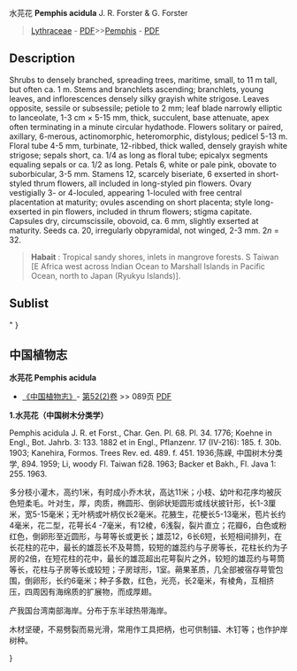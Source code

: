 水芫花 **Pemphis acidula** J. R. Forster & G. Forster

> [Lythraceae](http://www.iplant.cn/info/Lythraceae?t=foc) - [PDF](http://www.iplant.cn/foc/pdf/Lythraceae.pdf)>>[Pemphis](http://www.iplant.cn/info/Pemphis?t=foc) - [PDF](http://www.iplant.cn/foc/pdf/Pemphis.pdf)

## Description

Shrubs to densely branched, spreading trees, maritime, small, to 11 m tall, but often ca. 1 m. Stems and branchlets ascending; branchlets, young leaves, and inflorescences densely silky grayish white strigose. Leaves opposite, sessile or subsessile; petiole to 2 mm; leaf blade narrowly elliptic to lanceolate, 1-3 cm × 5-15 mm, thick, succulent, base attenuate, apex often terminating in a minute circular hydathode. Flowers solitary or paired, axillary, 6-merous, actinomorphic, heteromorphic, distylous; pedicel 5-13 m. Floral tube 4-5 mm, turbinate, 12-ribbed, thick walled, densely grayish white strigose; sepals short, ca. 1/4 as long as floral tube; epicalyx segments equaling sepals or ca. 1/2 as long. Petals 6, white or pale pink, obovate to suborbicular, 3-5 mm. Stamens 12, scarcely biseriate, 6 exserted in short-styled thrum flowers, all included in long-styled pin flowers. Ovary vestigially 3- or 4-loculed, appearing 1-loculed with free central placentation at maturity; ovules ascending on short placenta; style long-exserted in pin flowers, included in thrum flowers; stigma capitate. Capsules dry, circumscissile, obovoid, ca. 6 mm, slightly exserted at maturity. Seeds ca. 20, irregularly obpyramidal, not winged, 2-3 mm. 2*n* = 32.


> **Habait** : 
> Tropical sandy shores, inlets in mangrove forests. S Taiwan [E Africa west across Indian Ocean to Marshall Islands in Pacific Ocean, north to Japan (Ryukyu Islands)].


## Sublist
"
}
## 中国植物志

**水芫花 Pemphis acidula**

* [《中国植物志》](http://www.iplant.cn/frps)- [第52(2)卷](http://www.iplant.cn/frps/vol/52(2)) >> 089页 [PDF](http://www.iplant.cn/frps/pdf/52(2)/089a.PDF)

**1.水芫花（中国树木分类学）**

Pemphis acidula J. R. et Forst., Char. Gen. Pl. 68. Pl. 34. 1776; Koehne in Engl., Bot. Jahrb. 3: 133. 1882 et in Engl., Pflanzenr. 17 (IV-216): 185. f. 30b. 1903; Kanehira, Formos. Trees Rev. ed. 489. f. 451. 1936;陈嵘, 中国树木分类学, 894. 1959; Li, woody Fl. Taiwan fi28. 1963; Backer et Bakh., Fl. Java 1: 255. 1963.

多分枝小灌木，高约1米，有时成小乔木状，高达11米；小枝、幼叶和花序均被灰色短柔毛。叶对生，厚，肉质，椭圆形、倒卵状矩圆形或线状披针形，长1-3厘米，宽5-15毫米；无叶柄或叶柄仅长2毫米。花腋生，花梗长5-13毫米，苞片长约4毫米，花二型，花萼长4 -7毫米，有12棱，6浅裂，裂片直立；花瓣6，白色或粉红色，倒卵形至近圆形，与萼等长或更长；雄蕊12，6长6短，长短相间排列，在长花柱的花中，最长的雄蕊长不及萼筒，较短的雄蕊约与子房等长，花柱长约为子房的2倍，在短花柱的花中，最长的雄蕊超出花萼裂片之外，较短的雄蕊约与萼筒等长，花柱与子房等长或较短；子房球形，1室。蒴果革质，几全部被宿存萼管包围，倒卵形，长约6毫米；种子多数，红色，光亮，长2毫米，有棱角，互相挤压，四周因有海绵质的扩展物，而成厚翅。

产我国台湾南部海岸。分布于东半球热带海岸。

木材坚硬，不易劈裂而易光滑，常用作工具把柄，也可供制锚、木钉等；也作护岸树种。

}
